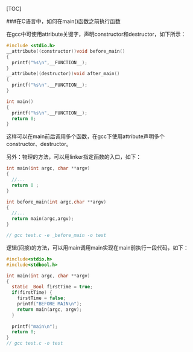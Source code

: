 [TOC]

###在C语言中，如何在main()函数之前执行函数

在gcc中可使用attribute关键字，声明constructor和destructor，如下所示：

```C
#include <stdio.h>
__attribute((constructor))void before_main()
{
  printf("%s\n",__FUNCTION__);
}
__attribute((destructor))void after_main()
{
  printf("%s\n",__FUNCTION__);
}

int main()
{
  printf("%s\n",__FUNCTION__);
  return 0;
}
```

这样可以在main前后调用多个函数，在gcc下使用attribute声明多个constructor、destructor。	



另外：物理的方法，可以用linker指定函数的入口，如下：

```C
int main(int argc, char **argv)
{
  //...
  return 0 ;
}

int before_main(int argc,char **argv)
{
  //...
  return main(argc,argv);
}

// gcc test.c -e _before_main -o test
```

逻辑(间接)的方法，可以用main调用main实现在main前执行一段代码，如下：

```C
#include<stdio.h>
#include<stdbool.h>

int main(int argc, char **argv) 
{
  static _Bool firstTime = true;
  if(firstTime) {
    firstTime = false;
    printf("BEFORE MAIN\n");
    return main(argc, argv);
  }
  
  printf("main\n");
  return 0;
}
// gcc test.c -o test
```

